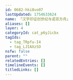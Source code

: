 ```yaml
---
id: 0682-hki8vo07
lastUpdated: 1754633624
name: 「汉字印证创世纪与诺亚方舟」
aliases: []
layer: 4
categoryId: cat_p6yJicbx
tagIds:
  - tag_TRpfu-I4
  - tag_LJIAXzSO
nsfw: false
parent: ""
relatedEntries: []
timelineEvents: []
titledLinks: []
---
```


